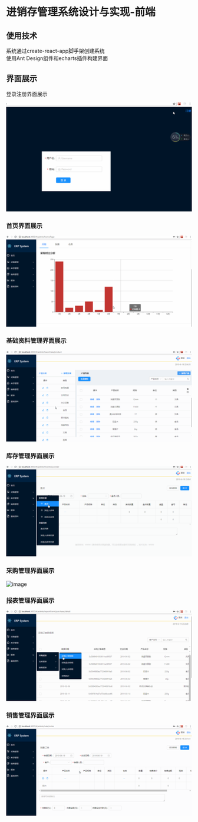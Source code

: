 # 进销存管理系统设计与实现-前端

## 使用技术

系统通过create-react-app脚手架创建系统<br>
使用Ant Design组件和echarts插件构建界面

## 界面展示

登录注册界面展示

![image](https://github.com/WenWenQWQ/erp/blob/master/img/sign.gif)

### 首页界面展示

![image](https://github.com/WenWenQWQ/erp/blob/master/img/homePage.gif)

### 基础资料管理界面展示

![image](https://github.com/WenWenQWQ/erp/blob/master/img/basicData.gif)

### 库存管理界面展示

![image](https://github.com/WenWenQWQ/erp/blob/master/img/inventory.gif)

### 采购管理界面展示

![image](https://github.com/WenWenQWQ/erp/blob/master/img/purchasing.gif)

### 报表管理界面展示

![image](https://github.com/WenWenQWQ/erp/blob/master/img/reportForm.gif)

### 销售管理界面展示

![image](https://github.com/WenWenQWQ/erp/blob/master/img/sale.gif)

